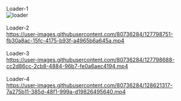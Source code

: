 Loader-1<br>
![loader](https://user-images.githubusercontent.com/80736284/127592577-606fe308-10f2-4ace-b693-93d8866565dd.gif)<br><br>
Loader-2<br>
https://user-images.githubusercontent.com/80736284/127798751-fb30a8ac-15fc-4175-b93f-a4965b6a645a.mp4<br><br>
Loader-3<br>
https://user-images.githubusercontent.com/80736284/127798688-cc2d86cc-2cb8-4884-96b7-fe0a6aec4194.mp4<br><br>
Loader-4<br>
https://user-images.githubusercontent.com/80736284/128621317-7a275b11-385d-48f1-999a-d19826495640.mp4<br><br>





